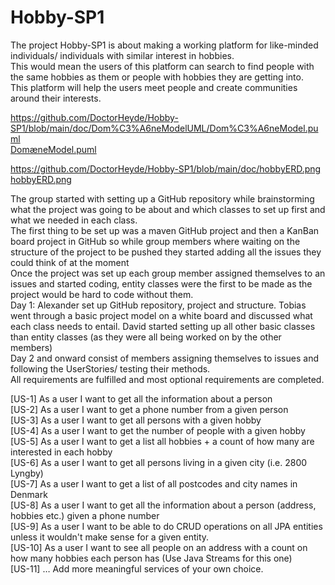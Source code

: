 # Hobby-SP1

The project Hobby-SP1 is about making a working platform for like-minded individuals/ individuals with similar interest in hobbies.  
This would mean the users of this platform can search to find people with the same hobbies as them or people with hobbies they are getting into.  
This platform will help the users meet people and create communities around their interests.  

https://github.com/DoctorHeyde/Hobby-SP1/blob/main/doc/Dom%C3%A6neModelUML/Dom%C3%A6neModel.puml  
[DomæneModel.puml](doc%2FDom%E6neModelUML%2FDom%E6neModel.puml)  

https://github.com/DoctorHeyde/Hobby-SP1/blob/main/doc/hobbyERD.png  
[hobbyERD.png](doc%2FhobbyERD.png)  

The group started with setting up a GitHub repository while brainstorming what the project was going to be about and which classes to set up first and what we needed in each class.  
The first thing to be set up was a maven GitHub project and then a KanBan board project in GitHub so while group members where waiting on the structure of the project to be pushed they started adding all the issues they could think of at the moment  
Once the project was set up each group member assigned themselves to an issues and started coding, entity classes were the first to be made as the project would be hard to code without them.  
Day 1: Alexander set up GitHub repository, project and structure. Tobias went through a basic project model on a white board and discussed what each class needs to entail. David started setting up all other basic classes than entity classes (as they were all being worked on by the other members)  
Day 2 and onward consist of members assigning themselves to issues and following the UserStories/ testing their methods.  
All requirements are fulfilled and most optional requirements are completed.  

[US-1] As a user I want to get all the information about a person  
[US-2] As a user I want to get a phone number from a given person  
[US-3] As a user I want to get all persons with a given hobby  
[US-4] As a user I want to get the number of people with a given hobby  
[US-5] As a user I want to get a list all hobbies + a count of how many are interested in each hobby  
[US-6] As a user I want to get all persons living in a given city (i.e. 2800 Lyngby)  
[US-7] As a user I want to get a list of all postcodes and city names in Denmark  
[US-8] As a user I want to get all the information about a person (address, hobbies etc.) given a phone number  
[US-9] As a user I want to be able to do CRUD operations on all JPA entities unless it wouldn't make sense for a given entity.  
[US-10] As a user I want to see all people on an address with a count on how many hobbies each person has (Use Java Streams for this one)  
[US-11] … Add more meaningful services of your own choice.  



